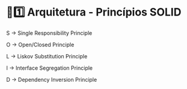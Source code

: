 # :sunrise::one: Arquitetura - Princípios SOLID

S -> Single Responsibility Principle

O -> Open/Closed Principle

L -> Liskov Substitution Principle

I -> Interface Segregation Principle

D -> Dependency Inversion Principle
